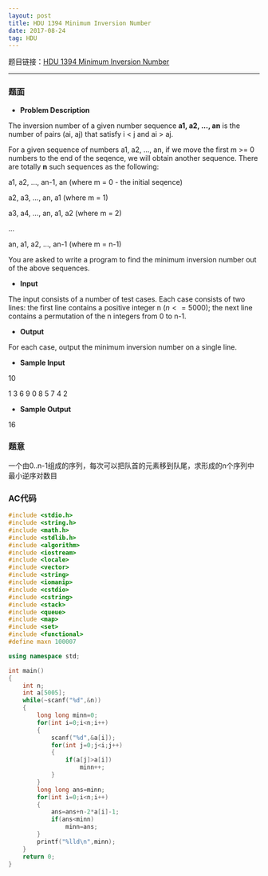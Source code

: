 ```yaml
---
layout: post
title: HDU 1394 Minimum Inversion Number
date: 2017-08-24 
tag: HDU
---
```


题目链接：[HDU 1394 Minimum Inversion Number](http://acm.hdu.edu.cn/showproblem.php?pid=1394)

-------------------
### 题面
* **Problem Description**

The inversion number of a given number sequence **a1, a2, ..., an** is the number of pairs (ai, aj) that satisfy i < j and ai > aj.

For a given sequence of numbers a1, a2, ..., an, if we move the first m >= 0 numbers to the end of the seqence, we will obtain another sequence. There are totally **n** such sequences as the following:

a1, a2, ..., an-1, an (where m = 0 - the initial seqence)

a2, a3, ..., an, a1 (where m = 1)

a3, a4, ..., an, a1, a2 (where m = 2)

...

an, a1, a2, ..., an-1 (where m = n-1)

You are asked to write a program to find the minimum inversion number out of the above sequences.

* **Input**

The input consists of a number of test cases. Each case consists of two lines: the first line contains a positive integer n ($n <= 5000$); the next line contains a permutation of the n integers from 0 to n-1.

* **Output**

For each case, output the minimum inversion number on a single line.

* **Sample Input**

10

1 3 6 9 0 8 5 7 4 2

* **Sample Output**

16

### 题意

一个由0..n-1组成的序列，每次可以把队首的元素移到队尾，求形成的n个序列中最小逆序对数目 

### AC代码
``` c++
#include <stdio.h>
#include <string.h>
#include <math.h>
#include <stdlib.h>
#include <algorithm>
#include <iostream>
#include <locale>
#include <vector>
#include <string>
#include <iomanip>
#include <cstdio>
#include <cstring>
#include <stack>
#include <queue>
#include <map>
#include <set>
#include <functional>
#define maxn 100007

using namespace std;

int main()
{
    int n;
    int a[5005];
    while(~scanf("%d",&n))
    {
        long long minn=0;
        for(int i=0;i<n;i++)
        {
            scanf("%d",&a[i]);
            for(int j=0;j<i;j++)
            {
                if(a[j]>a[i])
                    minn++;
            }
        }
        long long ans=minn;
        for(int i=0;i<n;i++)
        {
            ans=ans+n-2*a[i]-1;
            if(ans<minn)
                minn=ans;
        }
        printf("%lld\n",minn);
    }
    return 0;
}
```

